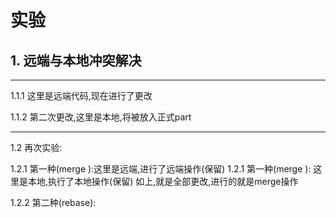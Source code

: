 # 实验
## 1. 远端与本地冲突解决
 ***
1.1.1 这里是远端代码,现在进行了更改

1.1.2 第二次更改,这里是本地,将被放入正式part

 ***
1.2 再次实验:

1.2.1 第一种(merge ):这里是远端,进行了远端操作(保留)
1.2.1 第一种(merge ): 这里是本地,执行了本地操作(保留)
如上,就是全部更改,进行的就是merge操作

1.2.2 第二种(rebase):
